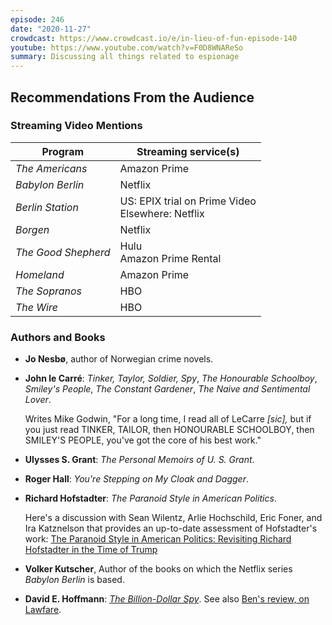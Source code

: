 ```yaml
---
episode: 246
date: "2020-11-27"
crowdcast: https://www.crowdcast.io/e/in-lieu-of-fun-episode-140
youtube: https://www.youtube.com/watch?v=F0D8WNAReSo
summary: Discussing all things related to espionage
---
```


## Recommendations From the Audience

### Streaming Video Mentions

| Program             | Streaming service(s)                                 |
|---------------------|------------------------------------------------------|
| _The Americans_     | Amazon Prime                                         |
| _Babylon Berlin_    | Netflix                                              |
| _Berlin Station_    | US: EPIX trial on Prime Video<br/>Elsewhere: Netflix |
| _Borgen_            | Netflix                                              |
| _The Good Shepherd_ | Hulu<br/>Amazon Prime Rental                         |
| _Homeland_          | Amazon Prime                                         |
| _The Sopranos_      | HBO                                                  |
| _The Wire_          | HBO                                                  |

### Authors and Books

- **Jo Nesbø**, author of Norwegian crime novels.

- **John le Carré**: _Tinker, Taylor, Soldier, Spy_, _The Honourable
  Schoolboy_, _Smiley's People_, _The Constant Gardener_, _The Naive and
  Sentimental Lover_.

  Writes Mike Godwin, "For a long time, I read all of LeCarre _[sic],_ but if
  you just read TINKER, TAILOR, then HONOURABLE SCHOOLBOY, then SMILEY'S
  PEOPLE, you've got the core of his best work."

- **Ulysses S. Grant**: _The Personal Memoirs of U. S. Grant_.

- **Roger Hall**: _You're Stepping on My Cloak and Dagger_.

- **Richard Hofstadter**: _The Paranoid Style in American Politics_.

  Here's a discussion with Sean Wilentz, Arlie Hochschild, Eric Foner, and Ira
  Katznelson that provides an up-to-date assessment of Hofstadter's work: [The
  Paranoid Style in American Politics: Revisiting Richard Hofstadter in the
  Time of Trump](https://youtu.be/zRLdLVfresI)

- **Volker Kutscher**, Author of the books on which the Netflix series _Babylon Berlin_ is based.

- **David E. Hoffmann**: [_The Billion-Dollar Spy_][bds]. See also [Ben's review, on
  Lawfare](https://www.lawfareblog.com/true-cold-war-spy-thriller-contemporary-relevance).

[bds]: https://www.davidehoffman.com/
